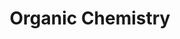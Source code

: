 ---
layout: course-page
title: Organic Chemistry
instructor:
  - name: Ms. Cheryl Hach
    url: instructional/MsCherylHach
coursename: KAMSC ORGANIC CHEMISTRY (H)
description: "KAMSC Organic Chemistry is the chemistry of carbon compounds. Students will study common classes of compounds, stressing structure, nomenclature and general reaction types. Extensive laboratory experiences will be an integral portion of the course."
---